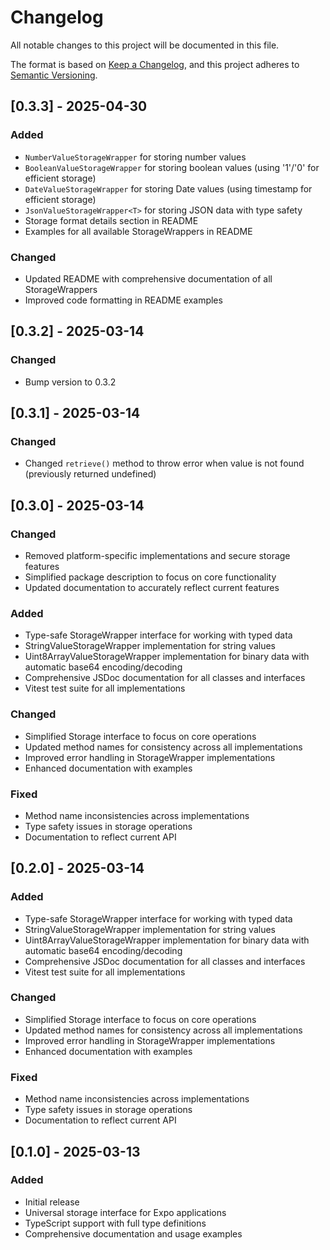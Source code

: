 # Changelog

All notable changes to this project will be documented in this file.

The format is based on [Keep a Changelog](https://keepachangelog.com/en/1.0.0/),
and this project adheres to [Semantic Versioning](https://semver.org/spec/v2.0.0.html).

## [0.3.3] - 2025-04-30

### Added

- `NumberValueStorageWrapper` for storing number values
- `BooleanValueStorageWrapper` for storing boolean values (using '1'/'0' for efficient storage)
- `DateValueStorageWrapper` for storing Date values (using timestamp for efficient storage)
- `JsonValueStorageWrapper<T>` for storing JSON data with type safety
- Storage format details section in README
- Examples for all available StorageWrappers in README

### Changed

- Updated README with comprehensive documentation of all StorageWrappers
- Improved code formatting in README examples

## [0.3.2] - 2025-03-14

### Changed

- Bump version to 0.3.2

## [0.3.1] - 2025-03-14

### Changed

- Changed `retrieve()` method to throw error when value is not found (previously returned undefined)

## [0.3.0] - 2025-03-14

### Changed

- Removed platform-specific implementations and secure storage features
- Simplified package description to focus on core functionality
- Updated documentation to accurately reflect current features

### Added

- Type-safe StorageWrapper interface for working with typed data
- StringValueStorageWrapper implementation for string values
- Uint8ArrayValueStorageWrapper implementation for binary data with automatic base64 encoding/decoding
- Comprehensive JSDoc documentation for all classes and interfaces
- Vitest test suite for all implementations

### Changed

- Simplified Storage interface to focus on core operations
- Updated method names for consistency across all implementations
- Improved error handling in StorageWrapper implementations
- Enhanced documentation with examples

### Fixed

- Method name inconsistencies across implementations
- Type safety issues in storage operations
- Documentation to reflect current API

## [0.2.0] - 2025-03-14

### Added

- Type-safe StorageWrapper interface for working with typed data
- StringValueStorageWrapper implementation for string values
- Uint8ArrayValueStorageWrapper implementation for binary data with automatic base64 encoding/decoding
- Comprehensive JSDoc documentation for all classes and interfaces
- Vitest test suite for all implementations

### Changed

- Simplified Storage interface to focus on core operations
- Updated method names for consistency across all implementations
- Improved error handling in StorageWrapper implementations
- Enhanced documentation with examples

### Fixed

- Method name inconsistencies across implementations
- Type safety issues in storage operations
- Documentation to reflect current API

## [0.1.0] - 2025-03-13

### Added

- Initial release
- Universal storage interface for Expo applications
- TypeScript support with full type definitions
- Comprehensive documentation and usage examples
